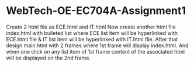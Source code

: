 # WebTech-OE-EC704A-Assignment1

Create 2 html file as ECE.html and IT.html
Now create another html file index.html with bulleted list where ECE list item will be hyperlinked with ECE.html file & IT list item will be hyperlinked with IT.html file. After that design main.html with 2 frames where 1st frame will display index.html. And when one click on any list item of 1st frame content of the associated html will be displayed on the 2nd frame.
